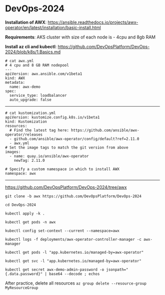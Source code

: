 # DevOps-2024

**Installation of AWX**: https://ansible.readthedocs.io/projects/awx-operator/en/latest/installation/basic-install.html

**Requirements**: AKS cluster with size of each node is - 4cpu and 8gb RAM

**Install az cli and kubectl**: https://github.com/DevOpsPlatform/DevOps-2024/blob/k8s/1.Basics.md 

```
# cat awx.yml
# 4 cpu and 8 GB RAM nodepool
---
apiVersion: awx.ansible.com/v1beta1
kind: AWX
metadata:
  name: awx-demo
spec:
  service_type: loadbalancer
  auto_upgrade: false
```
--------------------------------------------
```
# cat kustomization.yml
apiVersion: kustomize.config.k8s.io/v1beta1
kind: Kustomization
resources:
  # Find the latest tag here: https://github.com/ansible/awx-operator/releases
  - github.com/ansible/awx-operator/config/default?ref=2.11.0
  - awx.yml
# Set the image tags to match the git version from above
images:
  - name: quay.io/ansible/awx-operator
    newTag: 2.11.0

# Specify a custom namespace in which to install AWX
namespace: awx
```
---------------------------------------------

https://github.com/DevOpsPlatform/DevOps-2024/tree/awx

```
git clone -b awx https://github.com/DevOpsPlatform/DevOps-2024

cd DevOps-2024

kubectl apply -k .

kubectl get pods -n awx

kubectl config set-context --current --namespace=awx

kubectl logs -f deployments/awx-operator-controller-manager -c awx-manager

kubectl get pods -l "app.kubernetes.io/managed-by=awx-operator"

kubectl get svc -l "app.kubernetes.io/managed-by=awx-operator"

kubectl get secret awx-demo-admin-password -o jsonpath="{.data.password}" | base64 --decode ; echos
```

After practice, delete all resources `az group delete --resource-group MyResourceGroup`
